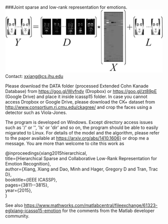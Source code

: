 ###Joint sparse and low-rank representation for emotions.
![](illustration.png "The Joint Sparse and Low-Rank Model applied to emotion recognition.")
Contact: xxiang@cs.jhu.edu

Please download the DATA folder (processed Extended Cohn Kanade Database)
from https://goo.gl/Wvfndv (Dropbox) or https://goo.gl/zt89pE (Google Drive)
and place it inside icassp15 folder. In case you cannot access Dropbox or Google Drive, please download the CK+ dataset from
http://www.consortium.ri.cmu.edu/ckagree/ and crop the faces using a detector such as Viola-Jones.

The program is developed on Windows. Except directory access issues such as '/' or '\', 'ls' or 'dir' and so on, the program should be able to easily migarated to Linux. For details of the model and the algorithm, please refer to the paper available at https://arxiv.org/abs/1410.1606} or drop me a message. You are more than welcome to cite this work as

@inproceedings{xiang2015hierarchical, <br>
  title={Hierarchical Sparse and Collaborative Low-Rank Representation for Emotion Recognition}, <br>
  author={Xiang, Xiang and Dao, Minh and Hager, Gregory D and Tran, Trac D}, <br>
  booktitle={IEEE ICASSP},<br>
  pages={3811--3815},<br>
  year={2015},<br>
}

See also https://www.mathworks.com/matlabcentral/fileexchange/61323-eglxiang-icassp15-emotion for the comments from the Matlab developer community.
